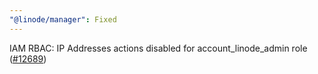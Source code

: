 ```yaml
---
"@linode/manager": Fixed
---
```


IAM RBAC: IP Addresses actions disabled for account_linode_admin role ([#12689](https://github.com/linode/manager/pull/12689))

